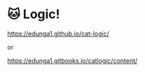 # 🐱 Logic!

https://edunga1.github.io/cat-logic/

or

https://edunga1.gitbooks.io/catlogic/content/
